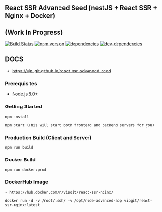 ## React SSR Advanced Seed (nestJS + React SSR + Nginx + Docker) 
## (Work In Progress)
[![Build Status](https://travis-ci.org/vip-git/react-ssr-advanced-seed.svg?branch=master)](https://travis-ci.org/vip-git/react-ssr-advanced-seed) [![npm version](https://badge.fury.io/js/npm.svg)](https://badge.fury.io/js/npm) [![dependencies](https://david-dm.org/vip-git/react-ssr-advanced-seed.svg)](https://david-dm.org/vip-git/node-advanced-api) [![dev-dependencies](https://david-dm.org/vip-git/react-ssr-advanced-seed/dev-status.svg)](https://david-dm.org/vip-git/react-ssr-advanced-seed)

## DOCS
- https://vip-git.github.io/react-ssr-advanced-seed

### Prerequisites
- [Node.js 8.0+](http://nodejs.org)


### Getting Started
```
npm install

npm start (This will start both frontend and backend servers for you)
```

### Production Build (Client and Server)
```
npm run build
```

### Docker Build
```
npm run docker:prod
```

### DockerHub Image
```
- https://hub.docker.com/r/vipgit/react-ssr-nginx/

docker run -d -v /root/.ssh/ -v /opt/node-advanced-app vipgit/react-ssr-nginx:latest
```
